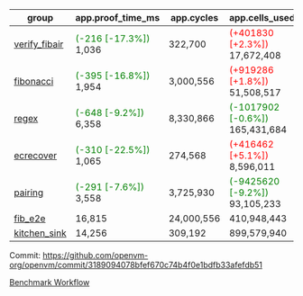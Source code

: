 | group | app.proof_time_ms | app.cycles | app.cells_used | leaf.proof_time_ms | leaf.cycles | leaf.cells_used |
| -- | -- | -- | -- | -- | -- | -- |
| [verify_fibair](https://github.com/openvm-org/openvm/blob/benchmark-results/benchmarks-pr/1836/verify_fibair-3189094078bfef670c74b4f0e1bdfb33afefdb51.md) |<span style='color: green'>(-216 [-17.3%])</span> 1,036 |  322,700 | <span style='color: red'>(+401830 [+2.3%])</span> 17,672,408 |- | - | - |
| [fibonacci](https://github.com/openvm-org/openvm/blob/benchmark-results/benchmarks-pr/1836/fibonacci-3189094078bfef670c74b4f0e1bdfb33afefdb51.md) |<span style='color: green'>(-395 [-16.8%])</span> 1,954 |  3,000,556 | <span style='color: red'>(+919286 [+1.8%])</span> 51,508,517 | 2,872 |  1,248,093 |  70,825,880 |
| [regex](https://github.com/openvm-org/openvm/blob/benchmark-results/benchmarks-pr/1836/regex-3189094078bfef670c74b4f0e1bdfb33afefdb51.md) |<span style='color: green'>(-648 [-9.2%])</span> 6,358 |  8,330,866 | <span style='color: green'>(-1017902 [-0.6%])</span> 165,431,684 | 8,280 |  3,326,568 |  234,203,110 |
| [ecrecover](https://github.com/openvm-org/openvm/blob/benchmark-results/benchmarks-pr/1836/ecrecover-3189094078bfef670c74b4f0e1bdfb33afefdb51.md) |<span style='color: green'>(-310 [-22.5%])</span> 1,065 |  274,568 | <span style='color: red'>(+416462 [+5.1%])</span> 8,596,011 | 9,671 |  2,934,860 |  246,666,880 |
| [pairing](https://github.com/openvm-org/openvm/blob/benchmark-results/benchmarks-pr/1836/pairing-3189094078bfef670c74b4f0e1bdfb33afefdb51.md) |<span style='color: green'>(-291 [-7.6%])</span> 3,558 |  3,725,930 | <span style='color: green'>(-9425620 [-9.2%])</span> 93,105,233 | 4,351 |  2,010,419 |  140,396,351 |
| [fib_e2e](https://github.com/openvm-org/openvm/blob/benchmark-results/benchmarks-pr/1836/fib_e2e-3189094078bfef670c74b4f0e1bdfb33afefdb51.md) | 16,815 |  24,000,556 |  410,948,443 | 15,205 |  7,462,752 |  435,777,388 |
| [kitchen_sink](https://github.com/openvm-org/openvm/blob/benchmark-results/benchmarks-pr/1836/kitchen_sink-3189094078bfef670c74b4f0e1bdfb33afefdb51.md) | 14,256 |  309,192 |  899,579,940 | 20,928 |  7,952,445 |  748,993,662 |


Commit: https://github.com/openvm-org/openvm/commit/3189094078bfef670c74b4f0e1bdfb33afefdb51

[Benchmark Workflow](https://github.com/openvm-org/openvm/actions/runs/16482301224)
